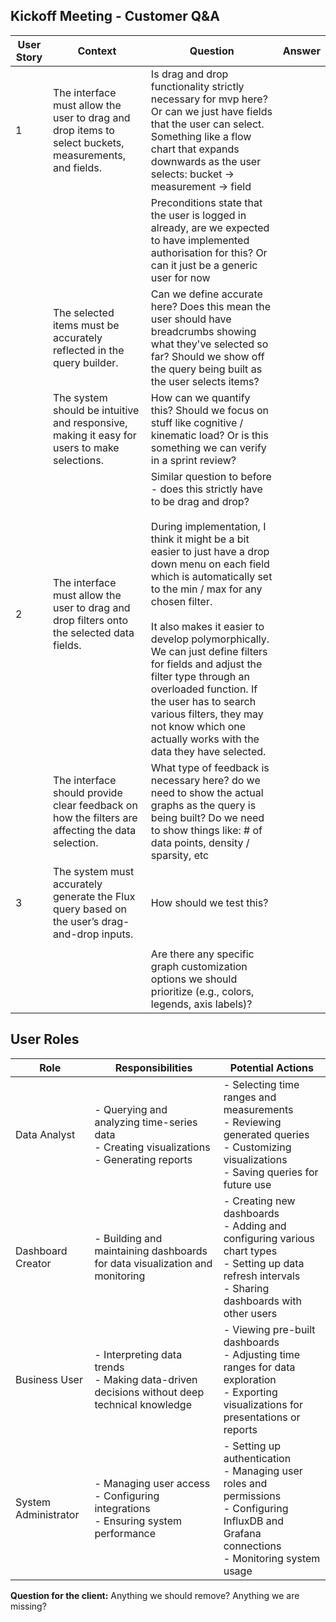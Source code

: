 ## Kickoff Meeting - Customer Q&A

| User Story | Context                                                                                               | Question                                                                                                                                                                                                                                                                                                                                                                                                                                                                                                                                    | Answer |
| ---------- | ----------------------------------------------------------------------------------------------------- | ------------------------------------------------------------------------------------------------------------------------------------------------------------------------------------------------------------------------------------------------------------------------------------------------------------------------------------------------------------------------------------------------------------------------------------------------------------------------------------------------------------------------------------------- | ------ |
| 1          | The interface must allow the user to drag and drop items to select buckets, measurements, and fields. | Is drag and drop functionality strictly necessary for mvp here? Or can we just have fields that the user can select. Something like a flow chart that expands downwards as the user selects: bucket -> measurement -> field                                                                                                                                                                                                                                                                                                                 |        |
|            |                                                                                                       | Preconditions state that the user is logged in already, are we expected to have implemented authorisation for this? Or can it just be a generic user for now                                                                                                                                                                                                                                                                                                                                                                                |        |
|            | The selected items must be accurately reflected in the query builder.                                 | Can we define accurate here? Does this mean the user should have breadcrumbs showing what they've selected so far? Should we show off the query being built as the user selects items?                                                                                                                                                                                                                                                                                                                                                      |        |
|            | The system should be intuitive and responsive, making it easy for users to make selections.​          | How can we quantify this? Should we focus on stuff like cognitive / kinematic load? Or is this something we can verify in a sprint review?                                                                                                                                                                                                                                                                                                                                                                                                  |        |
| 2          | The interface must allow the user to drag and drop filters onto the selected data fields.             | Similar question to before - does this strictly have to be drag and drop?<br><br>During implementation, I think it might be a bit easier to just have a drop down menu on each field which is automatically set to the min / max for any chosen filter.<br><br>It also makes it easier to develop polymorphically. We can just define filters for fields and adjust the filter type through an overloaded function. If the user has to search various filters, they may not know which one actually works with the data they have selected. |        |
|            | The interface should provide clear feedback on how the filters are affecting the data selection.​     | What type of feedback is necessary here? do we need to show the actual graphs as the query is being built? Do we need to show things like: # of data points, density / sparsity, etc                                                                                                                                                                                                                                                                                                                                                        |        |
| 3          | The system must accurately generate the Flux query based on the user’s drag-and-drop inputs.​         | How should we test this?                                                                                                                                                                                                                                                                                                                                                                                                                                                                                                                    |        |
|            |                                                                                                       |                                                                                                                                                                                                                                                                                                                                                                                                                                                                                                                                             |        |
|            |                                                                                                       | Are there any specific graph customization options we should prioritize (e.g., colors, legends, axis labels)?                                                                                                                                                                                                                                                                                                                                                                                                                               |        |

## User Roles

| Role | Responsibilities | Potential Actions |
|------|------------------|-------------------|
| Data Analyst | - Querying and analyzing time-series data<br>- Creating visualizations<br>- Generating reports | - Selecting time ranges and measurements<br>- Reviewing generated queries<br>- Customizing visualizations<br>- Saving queries for future use |
| Dashboard Creator | - Building and maintaining dashboards for data visualization and monitoring | - Creating new dashboards<br>- Adding and configuring various chart types<br>- Setting up data refresh intervals<br>- Sharing dashboards with other users |
| Business User | - Interpreting data trends<br>- Making data-driven decisions without deep technical knowledge | - Viewing pre-built dashboards<br>- Adjusting time ranges for data exploration<br>- Exporting visualizations for presentations or reports |
| System Administrator | - Managing user access<br>- Configuring integrations<br>- Ensuring system performance | - Setting up authentication<br>- Managing user roles and permissions<br>- Configuring InfluxDB and Grafana connections<br>- Monitoring system usage |

**Question for the client:** Anything we should remove? Anything we are missing?